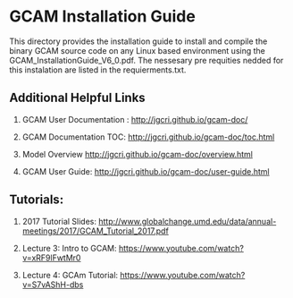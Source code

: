 # GCAM Installation Guide
This directory provides the installation guide to install and compile the binary GCAM source code on  any Linux based environment using the GCAM_InstallationGuide_V6_0.pdf.
The nessesary pre requities nedded for this instalation are listed in the requierments.txt.


## Additional Helpful Links 

1. GCAM User Documentation : http://jgcri.github.io/gcam-doc/
 
2. GCAM Documentation TOC: http://jgcri.github.io/gcam-doc/toc.html

3. Model Overview http://jgcri.github.io/gcam-doc/overview.html

4. GCAM User Guide: http://jgcri.github.io/gcam-doc/user-guide.html

## Tutorials:

1. 2017 Tutorial Slides: http://www.globalchange.umd.edu/data/annual-meetings/2017/GCAM_Tutorial_2017.pdf

2. Lecture 3: Intro to GCAM: https://www.youtube.com/watch?v=xRF9lFwtMr0

3. Lecture 4: GCAm Tutorial: https://www.youtube.com/watch?v=S7vAShH-dbs
